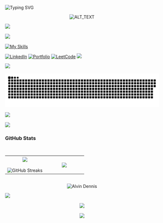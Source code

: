 ![Typing SVG](https://readme-typing-svg.herokuapp.com?font=Kode+Mono&pause=1000&color=49F781&random=false&width=435&lines=Programmer)



<div align="center">
  <img src="https://upload.wikimedia.org/wikipedia/commons/2/20/Matrix_Digital_rain_banner.gif" alt="ALT_TEXT">
</div>

![](https://hit.yhype.me/github/profile?user_id=94307781)

<img src="https://user-images.githubusercontent.com/73097560/115834477-dbab4500-a447-11eb-908a-139a6edaec5c.gif"></a>


[![My Skills](https://skillicons.dev/icons?i=django,react,jquery,js,mongodb,java,python,c,linux)](https://skillicons.dev)

<a href="https://www.linkedin.com/in//">![LinkedIn](https://img.shields.io/badge/linkedin-000000?style=for-the-badge&logo=linkedin&logoColor=blue)<a>
<a href="https://shivarama02.github.io/">![Portfolio](https://img.shields.io/badge/Portfolio-000000?style=for-the-badge&logo=&logoColor=white)<a>
<a href="https://leetcode.com/shivarama02/">![LeetCode](https://img.shields.io/badge/LeetCode-000000?style=for-the-badge&logo=LeetCode&logoColor=#d16c06)<a>
<img src="https://user-images.githubusercontent.com/73097560/115834477-dbab4500-a447-11eb-908a-139a6edaec5c.gif"></a>

<img src="https://user-images.githubusercontent.com/73097560/115834477-dbab4500-a447-11eb-908a-139a6edaec5c.gif"></a>

<div align="center">
 
![](https://raw.githubusercontent.com/alvin-dennis/alvin-dennis/master/assets/snake.svg)
</div>
<img src="https://user-images.githubusercontent.com/73097560/115834477-dbab4500-a447-11eb-908a-139a6edaec5c.gif"></a>

<img src="https://user-images.githubusercontent.com/73097560/115834477-dbab4500-a447-11eb-908a-139a6edaec5c.gif"></a>

<h3 align="left">GitHub Stats</h3>

</br>

<p align="center">
 
  <!--- stats (start) -->
<table align="center">
<tr border="none">
<td width="50%" align="center">
  
  <img  align="center"  src="https://github-readme-stats.vercel.app/api?username=shivarama02&theme=midnight-purple&show_icons=true&count_private=true&include_all_commits=false" />
  <br></br>
  <img  align="center" src="https://github-readme-streak-stats.herokuapp.com/?user=shivarama02&theme=midnight-purple&hide_border=false" alt="GitHub Streaks"/> 
</td>

<td width="50%" align="center">

  <img  align="center"  src="https://github-readme-stats.anuraghazra1.vercel.app/api/top-langs/?username=shivarama02&theme=midnight-purple&hide_border=false&no-bg=true&no-frame=true&langs_count=10"/>
  
  </td>
</tr>
</table>

<br>

<div align="center">
  <img width="868px" src="https://github-readme-activity-graph.vercel.app/graph?username=shivarama02&theme=react-dark" alt="Alvin Dennis"/>
</div>


 <img src="https://user-images.githubusercontent.com/73097560/115834477-dbab4500-a447-11eb-908a-139a6edaec5c.gif"></a>
<br>
 
 <div align="center">
 <p align="center"">
<img src="https://media.giphy.com/media/jpVnC65DmYeyRL4LHS/giphy.gif" width="20%">
</p>


<img src="https://user-images.githubusercontent.com/73097560/115834477-dbab4500-a447-11eb-908a-139a6edaec5c.gif"></a>

<br>

<div></div>
</div>
